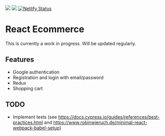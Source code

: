 <img src="https://circleci.com/gh/w3bdesign/react-ecommerce/tree/master.svg?style=svg"> <img src="https://api.codeclimate.com/v1/badges/ec3dd668ce623ddb263d/maintainability" />
[![Netlify Status](https://api.netlify.com/api/v1/badges/fa283d61-4b14-45a2-a1c4-629cd351328b/deploy-status)](https://app.netlify.com/sites/react-c776ed/deploys)

# React Ecommerce

This is currently a work in progress.
Will be updated regularly.

## Features

- Google authentication
- Registration and login with email/password
- Redux
- Shopping cart

## TODO

- Implement tests (see https://docs.cypress.io/guides/references/best-practices.html and https://www.robinwieruch.de/minimal-react-webpack-babel-setup)
